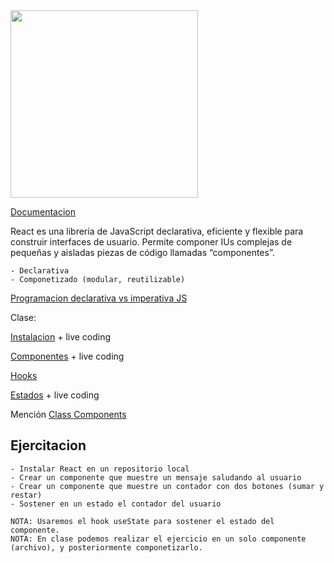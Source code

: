 <img src="https://user-images.githubusercontent.com/52352285/96442452-c64f2700-1228-11eb-8c92-35a64d4cef32.gif" width="300">

[Documentacion](https://es.reactjs.org/docs/getting-started.html)

React es una librería de JavaScript declarativa, eficiente y flexible para construir interfaces de usuario. Permite componer IUs complejas de pequeñas y aisladas piezas de código llamadas “componentes”.

    - Declarativa
    - Componetizado (modular, reutilizable)

[Programacion declarativa vs imperativa JS](https://cosasdigitales.com/articulos-diseno-web/javascript-programacion-declarativa-vs-imperativa/)

Clase:

[Instalacion](./01-Instalacion.md) + live coding

[Componentes](./02-Functional-Components.md) + live coding

[Hooks](./03-Hooks.md)

[Estados](./04-useState.md) + live coding

Mención [Class Components](./05-Class-Components.md)

## Ejercitacion

    - Instalar React en un repositorio local
    - Crear un componente que muestre un mensaje saludando al usuario
    - Crear un componente que muestre un contador con dos botones (sumar y restar)
    - Sostener en un estado el contador del usuario

    NOTA: Usaremos el hook useState para sostener el estado del componente.
    NOTA: En clase podemos realizar el ejercicio en un solo componente (archivo), y posteriormente componetizarlo.
